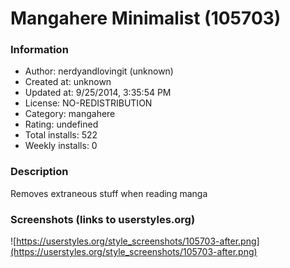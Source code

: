 # Mangahere Minimalist (105703)

### Information
- Author: nerdyandlovingit (unknown)
- Created at: unknown
- Updated at: 9/25/2014, 3:35:54 PM
- License: NO-REDISTRIBUTION
- Category: mangahere
- Rating: undefined
- Total installs: 522
- Weekly installs: 0


### Description
Removes extraneous stuff when reading manga


### Screenshots (links to userstyles.org)
![https://userstyles.org/style_screenshots/105703-after.png](https://userstyles.org/style_screenshots/105703-after.png)


